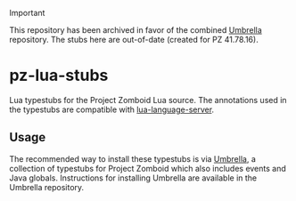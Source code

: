 > [!IMPORTANT]
> This repository has been archived in favor of the combined [Umbrella](https://github.com/PZ-Umbrella/Umbrella) repository. The stubs here are out-of-date (created for PZ 41.78.16).

# pz-lua-stubs

Lua typestubs for the Project Zomboid Lua source.
The annotations used in the typestubs are compatible with [lua-language-server](https://github.com/LuaLS/lua-language-server).

## Usage

The recommended way to install these typestubs is via [Umbrella](https://github.com/asledgehammer/Umbrella),
a collection of typestubs for Project Zomboid which also includes events and Java globals.
Instructions for installing Umbrella are available in the Umbrella repository.
